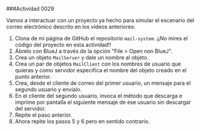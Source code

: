 ###Actividad 0029

Vamos a interactuar con un proyecto ya hecho para simular el escenario del correo electrónico descrito en los vídeos anteriores:

1. Clona de mi página de GitHub el repositorio `mail-system`. ¡¡No mires el código del proyecto en esta actividad!!  
2. Ábrelo con BlueJ a través de la opción "File > Open non BlueJ".
3. Crea un objeto `MailServer` y dale un nombre al objeto.
4. Crea un par de objetos `MailClient` con los nombres de usuario que quieras y como servidor especifica el nombre del objeto creado en el punto anterior.
5. Crea, desde el cliente de correo del primer usuario, un mensaje para el segundo usuario y envíalo.
6. En el cliente del segundo usuario, invoca el método que descarga e imprime por pantalla el siguiente mensaje de ese usuario sin descargar del servidor.
7. Repite el paso anterior.
8. Ahora repite los pasos 5 y 6 pero en sentido contrario.
